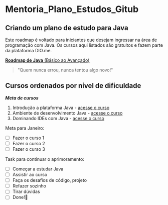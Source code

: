 # Mentoria_Plano_Estudos_Gitub

## Criando um plano de estudo para Java

Este roadmap é voltado para iniciantes que desejam ingressar na área de programação com Java. Os cursos aqui listados são gratuitos e fazem parte da plataforma DIO.me. 

[**Roadmap de Java** (Básico ao Avançado)](https://github.com/julianazanelatto/roadmap_java_repo/blob/main/README.md)

> "Quem nunca errou, nunca tentou algo novo!"

<!-- Comentário só meu -->

## Cursos ordenados por nível de dificuldade

__*Meta de cursos*__

1. Introdução a plataforma Java - [acesse o curso](https://web.dio.me/course/introducao-ao-ecossistema-e-documentacao-java/learning/54e1ad91-8842-4065-bc89-37329f54f0cd)
2. Ambiente de desenvolvimento Java - [acesse o curso](https://web.dio.me/course/configurando-ambiente-de-desenvolvimento-java-no-linux/learning/0668bbda-e32e-44bc-9100-d9dd781bdf8f)
3. Dominando IDEs com Java - [acesse o curso](https://web.dio.me/course/dominando-ides-java/learning/b0f1ae39-6af7-4a2c-8fc2-c73ae8463c84)

Meta para Janeiro:
- [ ] Fazer o curso 1
- [ ] Fazer o curso 2
- [ ] Fazer o curso 3

Task para continuar o aprimoramento:
- [ ] Começar a estudar Java
- [ ] Assistir ao curso
- [ ] Faça os desafios de código, projeto
- [ ] Refazer sozinho 
- [ ] Tirar dúvidas
- [ ] Done!🎉
